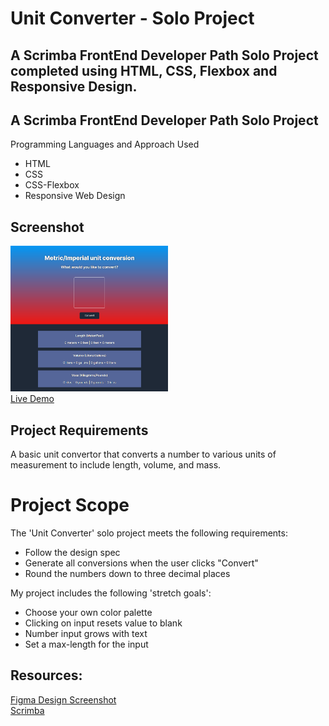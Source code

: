 # Unit Converter - Solo Project

 ## A Scrimba FrontEnd Developer Path Solo Project completed using HTML, CSS, Flexbox and Responsive Design.
## A Scrimba FrontEnd Developer Path Solo Project
Programming Languages and Approach Used
<ul>
<li>HTML</li>
<li>CSS</li>
 <li>CSS-Flexbox</li>
<li>Responsive Web Design</li>
</ul>
 
## Screenshot
 <img src="project-screenshot.png" width=50% height=50%><br>
 [Live Demo](https://9tfdev-m3-solo-unit-converter.netlify.app/)
 
## Project Requirements
 A basic unit convertor that converts a number to various units of measurement to include length, volume, and mass.
 
 # Project Scope
 The 'Unit Converter' solo project meets the following requirements:
 <ul>
 <li>Follow the design spec</li>
 <li>Generate all conversions when the user clicks "Convert"</li>
 <li>Round the numbers down to three decimal places</li>
 </ul>
 
 My project includes the following 'stretch goals':
 <ul>
<li>Choose your own color palette</li>
<li>Clicking on input resets value to blank</li>
<li>Number input grows with text</li>
<li>Set a max-length for the input</li>
 </ul>
 
 ## Resources:
 [Figma Design Screenshot](https://github.com/famanakis/Scrimba/blob/main/m03-solo-unit-converter/figma-design.png)<br>
 [Scrimba](https://scrimba.com/)
 
 
